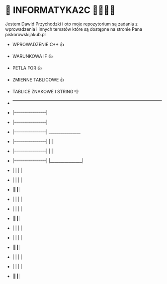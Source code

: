 # 🦼 INFORMATYKA2C 🦼🛬🏬🏬
Jestem Dawid Przychodzki i oto moje repozytorium są zadania z wprowadzenia i innych tematów które są dostępne na stronie Pana piskorowskijakub.pl
- WPROWADZENIE C++ 👍
- WARUNKOWA IF 👍
- PETLA FOR 👍
- ZMIENNE TABLICOWE 👍
- TABLICE ZNAKOWE I STRING 👎
         
         
         
-  ________________
- |----------------|
- |----------------|
- |----------------|   ________________
- |----------------|  |                |
- |----------------|  |                |
- |----------------|  |________________|
- |                |  |                |
- |                |  |                |
- |________________|  |________________|
- |                |  |                |
- |                |  |                |
- |________________|  |________________|
- |                |  |                |  
- |                |  |                |
- |________________|  |________________|
- |                |  |                |  
- |                |  |                |
- |________________|  |________________|     
